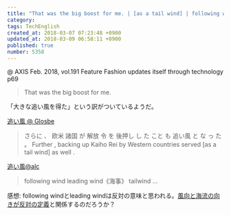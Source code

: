 ```yaml
---
title: "That was the big boost for me. | [as a tail wind] | following wind | leading wind"
category: 
tags: TechEnglish
created_at: 2018-03-07 07:23:48 +0900
updated_at: 2018-03-09 06:58:11 +0900
published: true
number: 5358
---
```


@ AXIS Feb. 2018, vol.191
Feature Fashion updates itself through technology
p69

> That was the big boost for me.

「大きな追い風を得た」という訳がついているようだ。

[追い風 @ Glosbe](https://ja.glosbe.com/ja/en/%E8%BF%BD%E3%81%84%E9%A2%A8)
> さらに 、 欧米 諸国 が 解放 令 を 後押し し た こと も 追い風 と な っ た 。
> Further , backing up Kaiho Rei by Western countries served [as a tail wind] as well .

[追い風@alc](https://eow.alc.co.jp/search?q=%E8%BF%BD%E3%81%84%E9%A2%A8)
> following wind
leading wind《海事》
tailwind
...

感想: following windとleading windは反対の意味と思われる。[風向と海流の向きが反対の定義](https://detail.chiebukuro.yahoo.co.jp/qa/question_detail/q1017280250)と関係するのだろうか？


